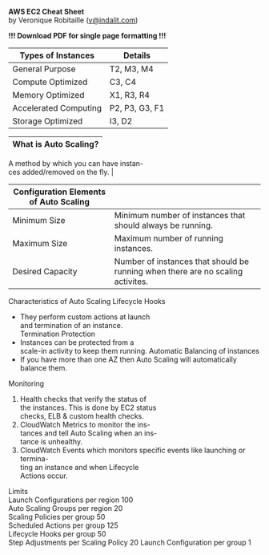 **AWS EC2 Cheat Sheet**  
by Veronique Robitaille (v@indalit.com) 
  
**!!! Download PDF for single page formatting !!!** 


Types of Instances  | Details |
------------------- | ----------------
General Purpose | T2, M3, M4    |
Compute Optimized | C3, C4 |
Memory Optimized | X1, R3, R4 |   
Accelerated Computing | P2, P3, G3, F1 |      
Storage Optimized | I3, D2      |





What is Auto Scaling?	|
---------------------- |
A method by which you can have instan-	
ces added/removed on the fly.	|
	
Configuration Elements of Auto Scaling	| |
--------------------------------------- | ------------------- |
Minimum Size	| Minimum number of instances that should always be running.	|
Maximum Size	| Maximum number of running instances.	|
Desired Capacity	| Number of instances that should be running when there are no scaling activites.	|
	
Characteristics of Auto Scaling	
Lifecycle Hooks	
  -  They perform custom actions at launch	
     and termination of an instance.	
Termination Protection	
  -  Instances can be protected from a	
    scale-in activity to keep them running.	
Automatic Balancing of instances	
  -  If you have more than one AZ then Auto	
     Scaling will automatically balance them.	
	
Monitoring	
1) Health checks that verify the status of 	
the instances.  This is done by EC2 status 	
checks, ELB & custom health checks.	
2) CloudWatch Metrics to monitor the ins-	
tances and tell Auto Scaling when an ins-	
tance is unhealthy.	
3) CloudWatch Events which monitors	
specific events like launching or termina-	
ting an instance and when Lifecycle  	
Actions occur.	
	
Limits	
Launch Configurations per region         100	
Auto Scaling Groups per region              20	
Scaling Policies per group                        50	
Scheduled Actions per group                125	
Lifecycle Hooks per group                       50	
Step Adjustments per Scaling Policy      20	
Launch Configuration per group            1	